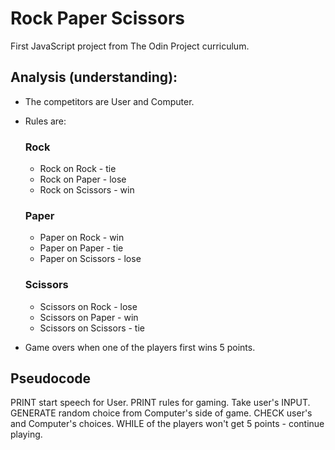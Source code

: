 # Rock Paper Scissors

First JavaScript project from The Odin Project curriculum.

## Analysis (understanding):

- The competitors are User and Computer.
- Rules are: 

    ### Rock
    - Rock on Rock - tie
    - Rock on Paper - lose
    - Rock on Scissors - win
    ### Paper
    - Paper on Rock - win
    - Paper on Paper - tie
    - Paper on Scissors - lose
    ### Scissors
    - Scissors on Rock - lose
    - Scissors on Paper - win
    - Scissors on Scissors - tie

- Game overs when one of the players first wins 5 points.

## Pseudocode

PRINT start speech for User.
PRINT rules for gaming.
Take user's INPUT.
GENERATE random choice from Computer's side of game.
CHECK user's and Computer's choices.
WHILE of the players won't get 5 points - continue playing.